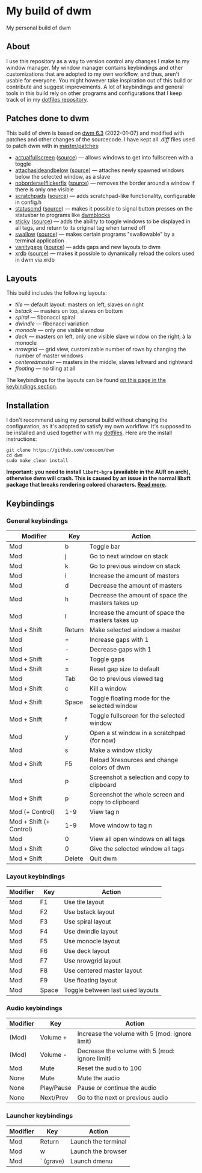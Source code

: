 # My build of dwm

My personal build of dwm

## About
I use this repository as a way to version control any changes I make to my window manager. My window manager contains keybindings and other customizations that are adopted to my own workflow, and thus, aren't usable for everyone. You might however take inspiration out of this build or contribute and suggest improvements. A lot of keybindings and general tools in this build rely on other programs and configurations that I keep track of in my [dotfiles repository](https://github.com/consoom/comfydots).

## Patches done to dwm
This build of dwm is based on [dwm 6.3](https://dl.suckless.org/dwm/dwm-6.3.tar.gz) (2022-01-07) and modified with patches and other changes of the sourcecode. I have kept all *.diff* files used to patch dwm with in [master/patches](https://github.com/consoom/dwm/tree/master/patches):

- [actualfullscreen](https://github.com/consoom/dwm/blob/master/patches/dwm-actualfullscreen-20211013-cb3f58a.diff) ([source](https://dwm.suckless.org/patches/actualfullscreen/)) — allows windows to get into fullscreen with a toggle
- [attachasideandbelow](https://github.com/consoom/dwm/blob/master/patches/dwm-attachasideandbelow-20200702-f04cac6.diff) ([source](https://dwm.suckless.org/patches/attachasideandbelow/)) — attaches newly spawned windows below the selected window, as a slave
- [noborderselflickerfix](https://github.com/consoom/dwm/blob/master/patches/dwm-noborderselflickerfix-2022042627-d93ff48803f0.diff) ([source](https://dwm.suckless.org/patches/noborder/)) — removes the border around a window if there is only one visible
- [scratchpads](https://github.com/consoom/dwm/blob/master/patches/dwm-scratchpads-20200414-728d397b.diff) ([source](https://dwm.suckless.org/patches/scratchpads/)) — adds scratchpad-like functionality, configurable in config.h
- [statuscmd](https://github.com/consoom/dwm/blob/master/patches/dwm-statuscmd-20210405-67d76bd.diff) ([source](https://dwm.suckless.org/patches/statuscmd/)) — makes it possible to signal button presses on the statusbar to programs like [dwmblocks](https://github.com/consoom/dwmblocks)
- [sticky](https://github.com/consoom/dwm/blob/master/patches/dwm-sticky-6.1.diff) ([source](https://dwm.suckless.org/patches/sticky/)) — adds the ability to toggle windows to be displayed in all tags, and return to its original tag when turned off
- [swallow](https://github.com/consoom/dwm/blob/master/patches/dwm-swallow-20201211-61bb8b2.diff) ([source](https://dwm.suckless.org/patches/swallow/)) — makes certain programs "swallowable" by a terminal application
- [vanitygaps](https://github.com/consoom/dwm/blob/master/patches/dwm-vanitygaps-6.2.diff) ([source](https://dwm.suckless.org/patches/vanitygaps/)) — adds gaps and new layouts to dwm
- [xrdb](https://github.com/consoom/dwm/blob/master/patches/dwm-xrdb-6.2.diff) ([source](https://dwm.suckless.org/patches/xrdb/)) — makes it possible to dynamically reload the colors used in dwm via xrdb

## Layouts
This build includes the following layouts:
- *tile* — default layout: masters on left, slaves on right
- *bstack* — masters on top, slaves on bottom
- *spiral* — fibonacci spiral
- *dwindle* — fibonacci variation
- *monocle* — only one visible window
- *deck* — masters on left, only one visible slave window on the right; à la monocle
- *nrowgrid* — grid view, customizable number of rows by changing the number of master windows
- *centeredmaster* — masters in the middle, slaves leftward and rightward
- *floating* — no tiling at all

The keybindings for the layouts can be found [on this page in the keybindings section](https://github.com/consoom/dwm#layout-keybindings).

## Installation
I don't recommend using my personal build without changing the configuration, as it's adopted to satisfy my own workflow. It's supposed to be installed and used  together with my [dotfiles](https://github.com/consoom/comfydots). Here are the install instructions:
```
git clone https://github.com/consoom/dwm
cd dwm
sudo make clean install
```
**Important: you need to install `libxft-bgra` (available in the AUR on arch), otherwise dwm will crash. This is caused by an issue in the normal libxft package that breaks rendering colored characters. [Read more](https://gitlab.freedesktop.org/xorg/lib/libxft/-/merge_requests/1).**

## Keybindings

### General keybindings
| **Modifier**            | **Key**   | **Action**                                        |
|-------------------------|-----------|---------------------------------------------------|
|           Mod           |     b     | Toggle bar                                        |
|           Mod           |     j     | Go to next window on stack                        |
|           Mod           |     k     | Go to previous window on stack                    |
|           Mod           |     i     | Increase the amount of masters                    |
|           Mod           |     d     | Decrease the amount of masters                    |
|           Mod           |     h     | Decrease the amount of space the masters takes up |
|           Mod           |     l     | Increase the amount of space the masters takes up |
|       Mod + Shift       |   Return  | Make selected window a master                     |
|           Mod           |     =     | Increase gaps with 1                              |
|           Mod           |     -     | Decrease gaps with 1                              |
|       Mod + Shift       |     -     | Toggle gaps                                       |
|       Mod + Shift       |     =     | Reset gap size to default                         |
|           Mod           |    Tab    | Go to previous viewed tag                         |
|       Mod + Shift       |     c     | Kill a window                                     |
|       Mod + Shift       |   Space   | Toggle floating mode for the selected window      |
|       Mod + Shift       |     f     | Toggle fullscreen for the selected window         |
|           Mod           |     y     | Open a st window in a scratchpad (for now)        |
|           Mod           |     s     | Make a window sticky                              |
|       Mod + Shift       |     F5    | Reload Xresources and change colors of dwm        |
|           Mod           |     p     | Screenshot a selection and copy to clipboard      |
|       Mod + Shift       |     p     | Screenshot the whole screen and copy to clipboard |
|     Mod (+ Control)     |    1-9    | View tag n                                        |
| Mod + Shift (+ Control) |    1-9    | Move window to tag n                              |
|           Mod           |     0     | View all open windows on all tags                 |
|       Mod + Shift       |     0     | Give the selected window all tags                 |
|       Mod + Shift       |   Delete  | Quit dwm                                          |

### Layout keybindings
| **Modifier**            | **Key**   | **Action**                                        |
|-------------------------|-----------|---------------------------------------------------|
|           Mod           |     F1    | Use tile layout                                   |
|           Mod           |     F2    | Use bstack layout                                 |
|           Mod           |     F3    | Use spiral layout                                 |
|           Mod           |     F4    | Use dwindle layout                                |
|           Mod           |     F5    | Use monocle layout                                |
|           Mod           |     F6    | Use deck layout                                   |
|           Mod           |     F7    | Use nrowgrid layout                               |
|           Mod           |     F8    | Use centered master layout                        |
|           Mod           |     F9    | Use floating layout                               |
|           Mod           |   Space   | Toggle between last used layouts                  |

### Audio keybindings
| **Modifier**            | **Key**   | **Action**                                        |
|-------------------------|-----------|---------------------------------------------------|
|          (Mod)          |  Volume + | Increase the volume with 5 (mod: ignore limit)    |
|          (Mod)          |  Volume - | Decrease the volume with 5 (mod: ignore limit)    |
|           Mod           |    Mute   | Reset the audio to 100                            |
|          None           |    Mute   | Mute the audio                                    |
|          None           | Play/Pause| Pause or continue the audio                       |
|          None           | Next/Prev | Go to the next or previous audio                  |

### Launcher keybindings
| **Modifier**            | **Key**   | **Action**                                        |
|-------------------------|-----------|---------------------------------------------------|
|           Mod           |   Return  | Launch the terminal                               |
|           Mod           |     w     | Launch the browser                                |
|           Mod           | ` (grave) | Launch dmenu                                      |
